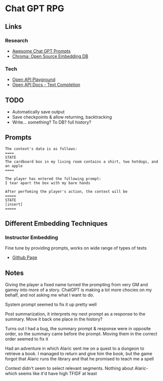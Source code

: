 # Chat GPT RPG

## Links

### Research

* [Awesome Chat GPT Prompts](https://github.com/f/awesome-chatgpt-prompts)
* [Chroma: Open Source Embedding DB](https://docs.trychroma.com/getting-started)

### Tech

* [Open API Playground](https://platform.openai.com/playground?mode=insert)
* [Open API Docs - Text Completion](https://platform.openai.com/docs/guides/completion/prompt-design)

## TODO

* Automatically save output
* Save checkpoints & allow returning, backtracking
* Write... something? To DB? full history?

## Prompts

```
The context's data is as follows:
====
STATE
The cardboard box in my living room contains a shirt, two hotdogs, and an apple
====

The player has entered the following prompt:
I tear apart the box with my bare hands 

After perfoming the player's action, the context will be
=====
STATE
[insert]
=====
```

## Different Embedding Techniques

### Instructor Embedding

Fine tune by providing prompts, works on wide range of types of texts

* [Github Page](https://github.com/HKUNLP/instructor-embedding#model-list)

## Notes

Giving the player a fixed name turned the prompting from very GM and gamey into more of a story. ChatGPT is making a lot more chocies on my behalf, and not asking me what I want to do.

System prompt seemed to fix it up pretty well

Post summarization, it interprets my next prompt as a response to the summary. Move it back one place in the history?

Turns out I had a bug, the summary prompt & response were in opposite order, so the summary came before the prompt. Moving them in the correct order seemed to fix it

Had an adventure in which Alaric sent me on a quest to a dungeon to retrieve a book. I managed to return and give him the book, but the game forgot that Alaric runs the library and that he promised to teach me a spell

Context didn't seem to select relevant segments. Nothing about Alaric- which seems like it'd have high TFIDF at least
